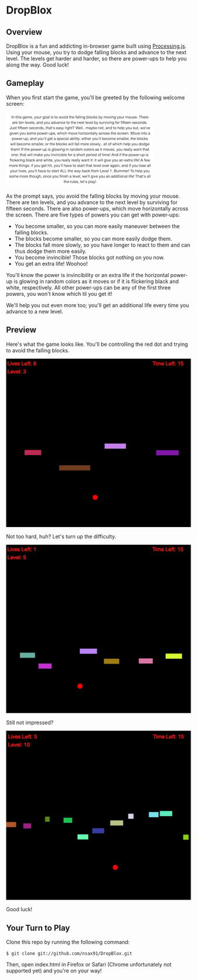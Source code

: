 DropBlox
========

## Overview

DropBlox is a fun and addicting in-browser game built using [Processing.js](http://processingjs.org/). Using your mouse,  you try to dodge falling blocks and advance to the next level. The levels get harder and harder, so there are power-ups to help you along the way. Good luck!

## Gameplay

When you first start the game, you'll be greeted by the following welcome screen:

<img src="img/welcome_screen.jpg" title="DropBlox Welcome Screen"/>

As the prompt says, you avoid the falling blocks by moving your mouse. There are ten levels, and you advance to the next level by surviving for fifteen seconds. There are also power-ups, which move horizontally across the screen. There are five types of powers you can get with power-ups:

- You become smaller, so you can more easily maneuver between the falling blocks.
- The blocks become smaller, so you can more easily dodge them.
- The blocks fall more slowly, so you have longer to react to them and can thus dodge them more easily.
- You become invincible! Those blocks got nothing on you now.
- You get an extra life! Woohoo!

You'll know the power is invincibility or an extra life if the horizontal power-up is glowing in random colors as it moves or if it is flickering black and white, respectively. All other power-ups can be any of the first three powers, you won't know which til you get it!

We'll help you out even more too; you'll get an additional life every time you advance to a new level.

## Preview

Here's what the game looks like. You'll be controlling the red dot and trying to avoid the falling blocks.

<img src="img/level_three.jpg" title="DropBlox Preview Image"/>

Not too hard, huh? Let's turn up the difficulty.

<img src="img/level_five.jpg" title="DropBlox Preview Image"/>

Still not impressed?

<img src="img/final_level.jpg" title="DropBlox Preview Image"/>

Good luck!

## Your Turn to Play

Clone this repo by running the following command:
```
$ git clone git://github.com/nsax91/DropBlox.git
```
Then, open index.html in Firefox or Safari (Chrome unfortunately not supported yet) and you're on your way!
